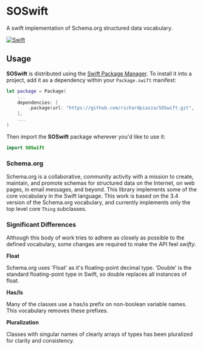 # SOSwift

A swift implementation of Schema.org structured data vocabulary.

[![Swift](https://github.com/richardpiazza/SOSwift/actions/workflows/swift.yml/badge.svg?branch=main)](https://github.com/richardpiazza/SOSwift/actions/workflows/swift.yml)


## Usage

**SOSwift** is distributed using the [Swift Package Manager](https://swift.org/package-manager). To install it into a project, add it as a 
dependency within your `Package.swift` manifest:

```swift
let package = Package(
    ...
    dependencies: [
        .package(url: "https://github.com/richardpiazza/SOSwift.git", .upToNextMajor(from: "3.0.0"))
    ],
    ...
)
```

Then import the **SOSwift** package wherever you'd like to use it:

```swift
import SOSwift
```

### Schema.org

Schema.org is a collaborative, community activity with a mission to create, maintain, and promote schemas for structured data on the 
Internet, on web pages, in email messages, and beyond. This library implements some of the core vocabulary in the Swift language.
This work is based on the 3.4 version of the Schema.org vocabulary, and currently implements only the top level core `Thing` subclasses.

### Significant Differences

Although this body of work tries to adhere as closely as possible to the defined vocabulary, some changes are required to make the API feel 
_swifty_.

__Float__

Schema.org uses 'Float' as it's floating-point decimal type. 'Double' is the standard floating-point type in Swift, so double replaces all 
instances of float.

__Has/Is__

Many of the classes use a has/is prefix on non-boolean variable names. This vocabulary removes these prefixes.

__Pluralization__

Classes with singular names of clearly arrays of types has been pluralized for clarity and consistency.
